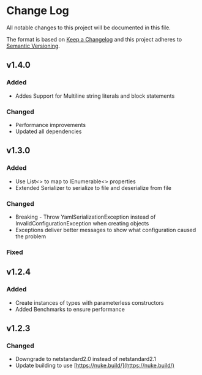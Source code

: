 # Change Log
All notable changes to this project will be documented in this file.
 
The format is based on [Keep a Changelog](http://keepachangelog.com/)
and this project adheres to [Semantic Versioning](http://semver.org/).
 
## v1.4.0
### Added
- Addes Support for Multiline string literals and block statements

### Changed
- Performance improvements
- Updated all dependencies

## v1.3.0
### Added
- Use List<> to map to IEnumerable<> properties
- Extended Serializer to serialize to file and deserialize from file
  
### Changed
- Breaking - Throw YamlSerializationException instead of InvalidConfigurationException when creating objects
- Exceptions deliver better messages to show what configuration caused the problem
 
### Fixed
 
## v1.2.4
### Added
- Create instances of types with parameterless constructors
- Added Benchmarks to ensure performance
   
## v1.2.3
### Changed  
- Downgrade to netstandard2.0 instead of netstandard2.1
- Update building to use [https://nuke.build/](https://nuke.build/)
